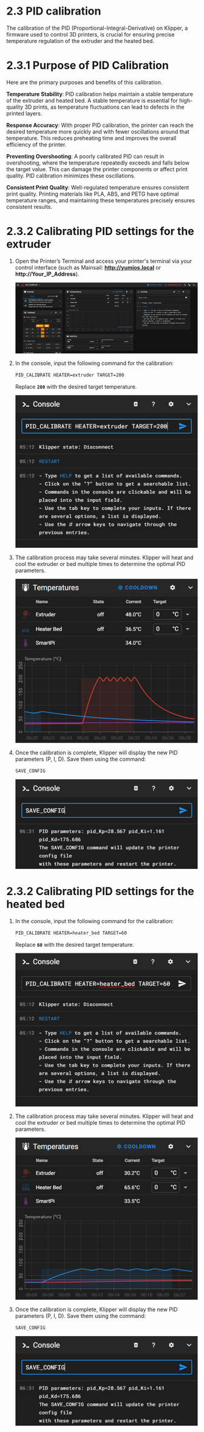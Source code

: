 # 2.3 PID calibration

The calibration of the PID (Proportional-Integral-Derivative) on Klipper, a firmware used to control 3D printers, is crucial for ensuring precise temperature regulation of the extruder and the heated bed. 

# 2.3.1 Purpose of PID Calibration

Here are the primary purposes and benefits of this calibration.

**Temperature Stability**:
   PID calibration helps maintain a stable temperature of the extruder and heated bed. A stable temperature is essential for high-quality 3D prints, as temperature fluctuations can lead to defects in the printed layers.

**Response Accuracy**:
   With proper PID calibration, the printer can reach the desired temperature more quickly and with fewer oscillations around that temperature. This reduces preheating time and improves the overall efficiency of the printer.

**Preventing Overshooting**:
   A poorly calibrated PID can result in overshooting, where the temperature repeatedly exceeds and falls below the target value. This can damage the printer components or affect print quality. PID calibration minimizes these oscillations.

**Consistent Print Quality**:
   Well-regulated temperature ensures consistent print quality. Printing materials like PLA, ABS, and PETG have optimal temperature ranges, and maintaining these temperatures precisely ensures consistent results.



# 2.3.2 Calibrating PID settings for the extruder

1. Open the Printer’s Terminal and access your printer's terminal via your control interface (such as Mainsail: **http://yumios.local** or **http://Your_IP_Address**).

   ![smartpad_pid_1](../../../img/KlipperSmartPad/PID_calibration/smartpad_pid_1.png)
   
2. In the console, input the following command for the calibration:

     ```sh
     PID_CALIBRATE HEATER=extruder TARGET=200
     ```
     Replace **`200`** with the desired target temperature.

     ![smartpad_pid_2](../../../img/KlipperSmartPad/PID_calibration/smartpad_pid_2.png)

3. The calibration process may take several minutes. Klipper will heat and cool the extruder or bed multiple times to determine the optimal PID parameters.

   ![smartpad_pid_3](../../../img/KlipperSmartPad/PID_calibration/smartpad_pid_3.png)

4. Once the calibration is complete, Klipper will display the new PID parameters (P, I, D). Save them using the command:

     ```sh
     SAVE_CONFIG
     ```

     ![smartpad_pid_4](../../../img/KlipperSmartPad/PID_calibration/smartpad_pid_4.png)

# 2.3.2 Calibrating PID settings for the heated bed

1. In the console, input the following command for the calibration:

     ```sh
     PID_CALIBRATE HEATER=heater_bed TARGET=60
     ```
     Replace **`60`** with the desired target temperature.

     ![smartpad_pid_5](../../../img/KlipperSmartPad/PID_calibration/smartpad_pid_5.png)

2. The calibration process may take several minutes. Klipper will heat and cool the extruder or bed multiple times to determine the optimal PID parameters.

   ![smartpad_pid_6](../../../img/KlipperSmartPad/PID_calibration/smartpad_pid_6.png)

3. Once the calibration is complete, Klipper will display the new PID parameters (P, I, D). Save them using the command:

     ```sh
     SAVE_CONFIG
     ```

    ![smartpad_pid_7](../../../img/KlipperSmartPad/PID_calibration/smartpad_pid_4.png)

